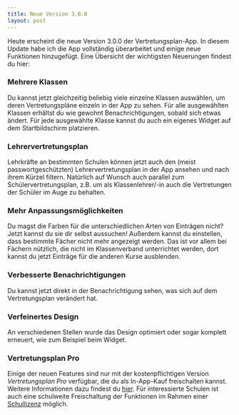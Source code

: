 ```yaml
---
title: Neue Version 3.0.0
layout: post
---
```


Heute erscheint die neue Version 3.0.0 der Vertretungsplan-App. In diesem Update habe ich die App vollständig
überarbeitet und einige neue Funktionen hinzugefügt. Eine Übersicht der wichtigsten Neuerungen
findest du hier:

### Mehrere Klassen

Du kannst jetzt gleichzeitig beliebig viele einzelne Klassen auswählen, um deren Vertretungspläne einzeln in der App
zu sehen. Für alle ausgewählten Klassen erhältst du wie gewohnt Benachrichtigungen, sobald sich etwas ändert. Für
jede ausgewählte Klasse kannst du auch ein eigenes Widget auf dem Startbildschirm platzieren.

### Lehrervertretungsplan

Lehrkräfte an bestimmten Schulen können jetzt auch den (meist passwortgeschützten)
Lehrervertretungsplan in der App ansehen und nach ihrem Kürzel filtern. Natürlich auf Wunsch auch parallel zum
Schülervertretungsplan, z.B. um als Klassenlehrer/-in auch die Vertretungen der Schüler im Auge zu behalten.

### Mehr Anpassungsmöglichkeiten

Du magst die Farben für die unterschiedlichen Arten von Einträgen nicht? Jetzt kannst du sie dir selbst aussuchen!
Außerdem kannst du einstellen, dass bestimmte Fächer nicht mehr angezeigt werden. Das ist vor allem bei Fächern
nützlich, die nicht im Klassenverband unterrichtet werden, dort kannst du jetzt Einträge für die anderen Kurse
ausblenden.

### Verbesserte Benachrichtigungen

Du kannst jetzt direkt in der Benachrichtigung sehen, was sich auf dem Vertretungsplan verändert hat.

### Verfeinertes Design

An verschiedenen Stellen wurde das Design optimiert oder sogar komplett erneuert, wie zum Beispiel beim Widget.

### Vertretungsplan Pro

Einige der neuen Features sind nur mit der kostenpflichtigen Version *Vertretungsplan Pro* verfügbar, die du als
In-App-Kauf freischalten kannst. Weitere Informationen dazu findest du [hier](/features). Für interessierte Schulen
ist auch eine schulweite Freischaltung der Funktionen im Rahmen einer
[Schullizenz](/fuer-schulen/#vertretungsplan-pro--schullizenz) möglich.
